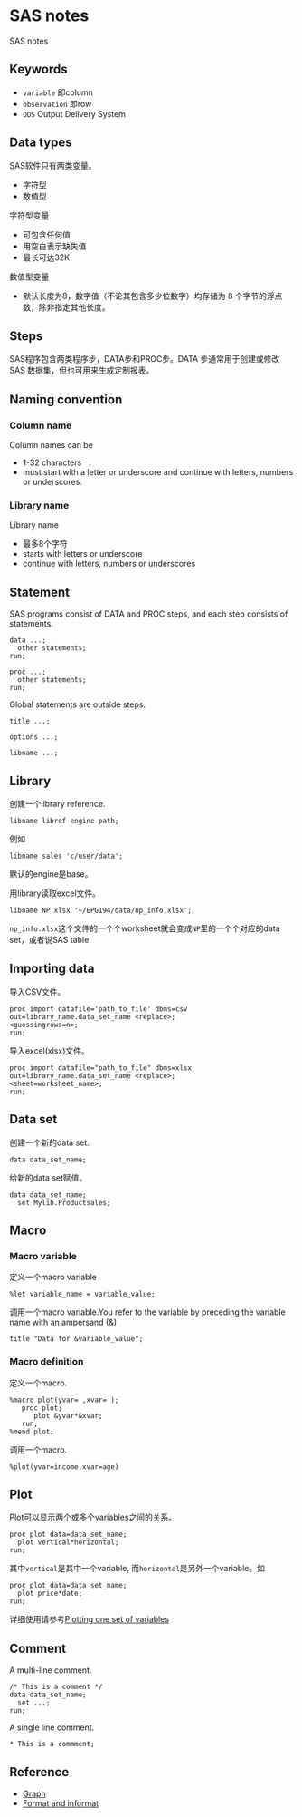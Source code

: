 # SAS notes
SAS notes

## Keywords

- `variable` 即column
- `observation` 即row
- `ODS` Output Delivery System

## Data types
SAS软件只有两类变量。

- 字符型
- 数值型

字符型变量

- 可包含任何值
- 用空白表示缺失值
- 最长可达32K

数值型变量

- 默认长度为8，数字值（不论其包含多少位数字）均存储为 8 个字节的浮点数，除非指定其他长度。

## Steps
SAS程序包含两类程序步，DATA步和PROC步。DATA 步通常用于创建或修改 SAS 数据集，但也可用来生成定制报表。

## Naming convention

### Column name
Column names can be

- 1-32 characters
- must start with a letter or underscore and continue with letters, numbers or underscores.

### Library name
Library name

- 最多8个字符
- starts with letters or underscore
- continue with letters, numbers or underscores

## Statement
SAS programs consist of DATA and PROC steps, and each step consists of statements.

```sas
data ...;
  other statements;
run;
```

```sas
proc ...;
  other statements;
run;
```

Global statements are outside steps.

```sas
title ...;
```

```sas
options ...;
```

```sas
libname ...;
```

## Library
创建一个library reference.

```sas
libname libref engine path;
```

例如

```sas
libname sales 'c/user/data';
```

默认的engine是base。

用library读取excel文件。

```sas
libname NP xlsx '~/EPG194/data/np_info.xlsx';
```

`np_info.xlsx`这个文件的一个个worksheet就会变成`NP`里的一个个对应的data set，或者说SAS table.

## Importing data

导入CSV文件。

```sas
proc import datafile='path_to_file' dbms=csv out=library_name.data_set_name <replace>;
<guessingrows=n>;
run;
```

导入excel(xlsx)文件。

```sas
proc import datafile="path_to_file" dbms=xlsx out=library_name.data_set_name <replace>;
<sheet=worksheet_name>;
run;
```

## Data set
创建一个新的data set.

```sas
data data_set_name;
```

给新的data set赋值。

```sas
data data_set_name;
  set Mylib.Productsales;
```

## Macro
### Macro variable
定义一个macro variable

```sas
%let variable_name = variable_value;
```

调用一个macro variable.You refer to the variable by preceding the variable name with an ampersand (&)

```sas
title "Data for &variable_value";
```

### Macro definition

定义一个macro.

```sas
%macro plot(yvar= ,xvar= );
   proc plot;
      plot &yvar*&xvar;
   run;
%mend plot;
```

调用一个macro.

```sas
%plot(yvar=income,xvar=age)
```

## Plot

Plot可以显示两个或多个variables之间的关系。

```sas
proc plot data=data_set_name;
  plot vertical*horizontal;
run;
```

其中`vertical`是其中一个variable, 而`horizontal`是另外一个variable。如

```sas
proc plot data=data_set_name;
  plot price*date;
run;
```


详细使用请参考[Plotting one set of variables](https://documentation.sas.com/?cdcId=pgmsascdc&cdcVersion=9.4_3.4&docsetId=basess&docsetTarget=p1ebornamhs8z0n1vao2wlbfiwqb.htm&locale=zh-CN)

## Comment

A multi-line comment.

```sas
/* This is a comment */
data data_set_name;
  set ...;
run;
```

A single line comment.

```sas
* This is a commment;
```

## Reference
- [Graph](https://documentation.sas.com/?docsetId=graphref&docsetTarget=p15qcl2nzalw4zn1fp6rkrf3n9kn.htm&docsetVersion=9.4&locale=en)
- [Format and informat](https://documentation.sas.com/?docsetId=leforinforref&docsetTarget=p09lpr3kmbh8fen1qepuv6zc1ldd.htm&docsetVersion=9.4&locale=en)
